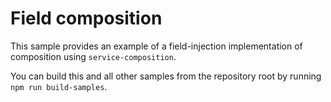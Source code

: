# Field composition

This sample provides an example of a field-injection implementation of composition using `service-composition`.

You can build this and all other samples from the repository root by running `npm run build-samples`.
